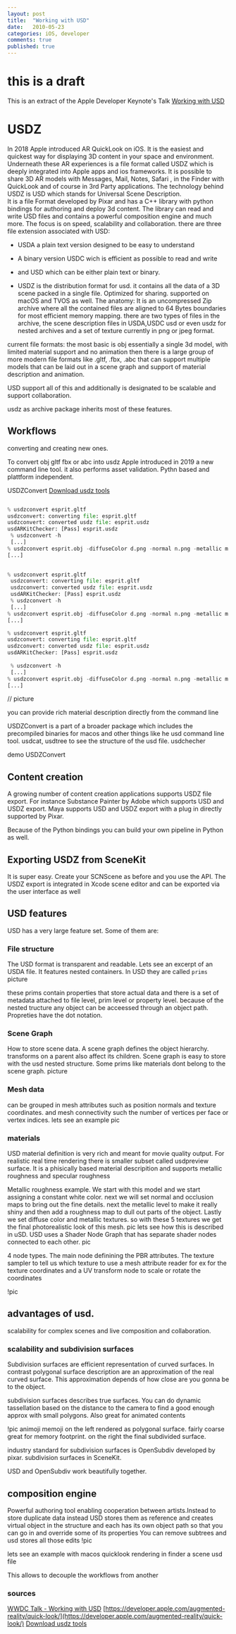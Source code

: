 ```yaml
---
layout: post
title:  "Working with USD"
date:   2010-05-23
categories: iOS, developer
comments: true
published: true
---
```

# this is a draft

This is an extract of the Apple Developer Keynote's Talk [Working with USD](https://developer.apple.com/videos/play/wwdc2019/602/)


# USDZ
In 2018 Apple introduced AR QuickLook on iOS. It is the easiest and quickest way for displaying 3D content in your space and environment. Underneath these AR experiences is a file format called USDZ which is deeply integrated into Apple apps and ios frameworks. It is possible to share 3D AR models with Messages, Mail, Notes, Safari , in the Finder with QuickLook and of course in 3rd Party applications. The technology behind USDZ is USD which stands for Universal Scene Description.   
It is a file Format developed by Pixar and has a C++ library with python bindings for authoring and deploy 3d content. The library can read and write USD files and contains a powerful composition engine and much more. The focus is on speed, scalability and collaboration.
there are three file extension associated with USD:
- USDA a plain text version designed to be easy to understand
- A binary version USDC wich is efficient as possible to read and write 
- and USD which can be either plain text or binary.

- USDZ is the distribution format for usd. it contains all the data of a 3D scene packed in a single file.
Optimized for sharing. supported on macOS and TVOS as well. 
The anatomy: It is an uncompressed Zip archive where all the contained files are aligned to 64 Bytes boundaries for most efficient memory mapping.
there are two types of files in the archive, the scene description files in USDA,USDC usd or even usdz for nested archives and a set of texture currently in png or jpeg format.

current file formats: 
the most basic is obj essentially a single 3d model, with limited material support and no animation
then there is a large group of more modern file formats like .gltf, .fbx, .abc that can support multiple models that can be laid out in a scene graph and support of material description and animation.

USD support all of this and additionally is designated to be scalable and support collaboration.

usdz as archive package inherits most of these features.

## Workflows 
converting and creating new ones.

To convert obj gltf fbx or abc into usdz Apple introduced in 2019 a new command line tool. it also performs asset validation. Pythn based and plattform independent.

USDZConvert 
[Download usdz tools](https://developer.apple.com/go/?id=python-usd-library)


``` python

% usdzconvert esprit.gltf
usdzconvert: converting file: esprit.gltf
usdzconvert: converted usdz file: esprit.usdz
usdARKitChecker: [Pass] esprit.usdz
 % usdzconvert -h
 [...]
% usdzconvert esprit.obj -diffuseColor d.png -normal n.png -metallic m.png -roughness r.png
[...]

 
% usdzconvert esprit.gltf
 usdzconvert: converting file: esprit.gltf
 usdzconvert: converted usdz file: esprit.usdz
 usdARKitChecker: [Pass] esprit.usdz
 % usdzconvert -h
 [...]
% usdzconvert esprit.obj -diffuseColor d.png -normal n.png -metallic m.png -roughness r.png
[...]

% usdzconvert esprit.gltf
usdzconvert: converting file: esprit.gltf
usdzconvert: converted usdz file: esprit.usdz
usdARKitChecker: [Pass] esprit.usdz
 
 % usdzconvert -h
 [...]
% usdzconvert esprit.obj -diffuseColor d.png -normal n.png -metallic m.png -roughness r.png
[...]

```



// picture

you can provide rich material description directly from the command line


USDZConvert is a part of a broader package which includes the precompiled binaries for macos and other things like he usd command line tool. usdcat, usdtree to see the structure of the usd file. usdchecher

demo USDZConvert

## Content creation

A growing number of content creation applications supports USDZ file export. For instance Substance Painter by Adobe which supports USD and USDZ export. Maya supports USD and USDZ export with a plug in directly supported by Pixar.  

Because of the Python bindings you can build your own pipeline in Python as well.

## Exporting USDZ from SceneKit

It is super easy. Create your SCNScene as before and you use the API. 
The USDZ export is integrated in Xcode scene editor and can be exported via the user interface as well

## USD features

USD has a very large feature set. Some of them are:

### File structure
The USD format is transparent and readable. Lets see an excerpt of an USDA file. It features nested containers. In USD they are called `prims`
picture

these prims contain properties that store actual data and there is a set of metadata attached to file level, prim level or property level. because of the nested tructure any object can be acceessed through an object path.
Propreties have the dot notation.

### Scene Graph
How to store scene data. A scene graph defines the object hierarchy. transforms on a parent also affect its children.
Scene graph is easy to store with the usd nested structure. Some prims like materials dont belong to the scene graph.
picture
### Mesh data
can be grouped in mesh attributes such as position normals and texture coordinates.
and mesh connectivity such the number of vertices per face or vertex indices.
lets see an example 
pic

### materials
USD material definition is very rich and meant for movie quality output.
For realistic real time rendering there is smaller subset called usdpreview surface. It is a phisically based material descripition and supports metallic roughness and specular roughness

Metallic roughness
example. We start with this model and we start assigning a constant white color. next we will set normal and occlusion maps to bring out the fine details.
next the metallic level to make it really shiny and then add a roughness map to dull out parts of the object. Lastly we set diffuse color and metallic textures. so with these 5 textures we get the final photorealistic look of this mesh.
pic
lets see how this is described in uSD. USD uses a Shader Node  Graph that has separate shader nodes connected to each other.
pic

4 node types.
The main node definining the PBR attributes.
The texture sampler to tell us which texture to use
a mesh attribute reader for ex for the texture coordinates
and a UV transform node to scale or rotate the coordinates

!pic

## advantages of usd.
scalability for complex scenes and live composition and collaboration.

### scalability and subdivision surfaces

Subdivision surfaces are efficient representation of curved surfaces. In contrast polygonal surface description are an approximation of the real curved surface. This approximation depends of how close are you gonna be to the object.

subdivision surfaces describes true surfaces. You can do dynamic tassellation based on the distance to the camera to find a good enough approx with small polygons. Also great for animated contents

!pic animoji memoji
on the left rendered as polygonal surface. fairly coarse great for memory footprint. on the right the final subdivided surface.

industry standard for subdivision surfaces is OpenSubdiv developed by pixar.
subdivision surfaces in SceneKit.

USD and OpenSubdiv work beautifully together.

## composition engine
Powerful authoring tool enabling cooperation between artists.Instead to store duplicate data instead USD stores them as reference and creates virtual object in the structure and each has its own object path so that you can go in and override some of its properties
You can remove subtrees and usd stores all those edits
!pic

lets see an example with macos quicklook rendering in finder a scene usd file

This allows to decouple the workflows from another



### sources
[WWDC Talk - Working with USD](https://developer.apple.com/videos/play/wwdc2019/602/)
[https://developer.apple.com/augmented-reality/quick-look/](https://developer.apple.com/augmented-reality/quick-look/)
[Download usdz tools](https://developer.apple.com/go/?id=python-usd-library)
